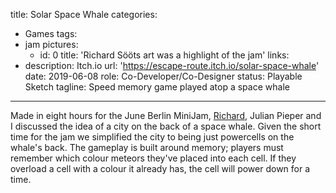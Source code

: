 title: Solar Space Whale
categories:
  - Games
tags:
  - jam
pictures:
    - id: 0
      title: 'Richard Sööts art was a highlight of the jam'
links:
  - description: Itch.io
    url: 'https://escape-route.itch.io/solar-space-whale'
date: 2019-06-08
role: Co-Developer/Co-Designer
status: Playable Sketch
tagline: Speed memory game played atop a space whale
---

Made in eight hours for the June Berlin MiniJam, [Richard](http://twitter.com/Vertexial_Games), Julian Pieper and I discussed the idea of a city on the back of a space whale. Given the short time for the jam we simplified the city to being just powercells on the whale's back. The gameplay is built around memory; players must remember which colour meteors they've placed into each cell. If they overload a cell with a colour it already has, the cell will power down for a time.


